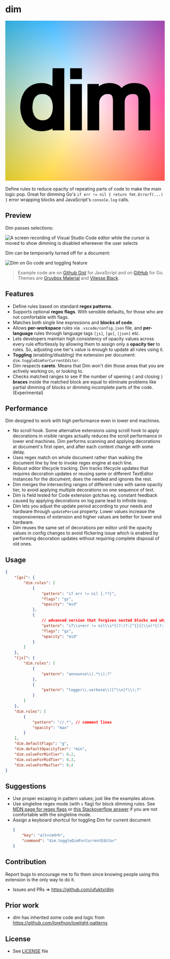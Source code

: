 # dim

![extension icon](media/icon.png)

Define rules to reduce opacity of repeating parts of code to make the main logic pop. Great for dimming Go's `if err != nil { return fmt.Errorf(...) }` error wrapping blocks and JavaScript's `console.log` calls.

## Preview

Dim passes selections:

![A screen recording of Visual Studio Code editor while the cursor is moved to show dimming is disabled whereever the user selects](/media/carets.sepsol.gif)

Dim can be temporarily turned off for a document:

![Dim on Go code and toggling feature](/media/toggling.gif)

> Example code are on [Github Gist](https://gist.github.com/sepsol/af5d1252d7d5f029904100d802a8eaaf) for JavaScript and on [GitHub](https://github.com/ufukty/gohandlers-petstore/blob/main/handlers/pets/create.go) for Go. Themes are [Gruvbox Material](https://marketplace.visualstudio.com/items?itemName=sainnhe.gruvbox-material) and [Vitesse Black](https://marketplace.visualstudio.com/items?itemName=antfu.theme-vitesse).

## Features

-   Define rules based on standard **regex patterns**.
-   Supports optional **regex flags**. With sensible defaults, for those who are not comfortable with flags.
-   Matches both single line expressions and **blocks of code**.
-   Allows **per-workspace** rules via `.vscode/config.json` file, and **per-language** rules through language tags `[js]`, `[go]`, `[json]` etc.
-   Lets developers maintain high consistency of opacity values across every rule effortlessly by allowing them to assign only a **opacity tier** to rules. So, adjusting one tier's value is enough to update all rules using it.
-   **Toggling** (enabling/disabling) the extension per document: `dim.toggleDimForCurrentEditor`.
-   Dim respects **carets**. Means that Dim won't dim those areas that you are actively working on, or looking to.
-   Checks matched ranges to see if the number of opening `{` and closing `}` **braces** inside the matched block are equal to eliminate problems like partial dimming of blocks or dimming incomplete parts of the code. (Experimental)

## Performance

Dim designed to work with high performance even in lower end machines.

-   No scroll hook. Some alternative extensions using scroll hook to apply decorations in visible ranges actually reduces the scroll performance in lower end machines. Dim performs scanning and applying decorations at document's first open, and after each content change with some delay.
-   Uses regex match on whole document rather than walking the document line by line to invoke regex engine at each line.
-   Robust editor lifecycle tracking. Dim tracks lifecycle updates that requires decoration updates or reusing same or different TextEditor instances for the document; does the needed and ignores the rest.
-   Dim merges the intersecting ranges of different rules with same opacity tier, to avoid applying multiple decorations on one sequence of text.
-   Dim is field tested for Code extension gotchas eg. constant feedback caused by applying decorations on log pane lead to infinite loop.
-   Dim lets you adjust the update period according to your needs and hardware through `updatePeriod` property. Lower values increase the responsiveness of extension and higher values are better for lower end hardware.
-   Dim reuses the same set of decorations per editor until the opacity values in config changes to avoid flickering issue which is enabled by performing decoration updates without requiring complete disposal of old ones.

## Usage

```json
{
    "[go]": {
        "dim.rules": [
            {
                "pattern": "if err != nil {.*?}",
                "flags": "gs",
                "opacity": "mid"
            },
            {
                // advanced version that forgives nested blocks and whitespaces
                "pattern": "if\\s+err != nil\\s*{(?:(?:[^{}]|\\n)*{(?:[^}]|\\n)*})?(?:[^}]|\\n)*}",
                "flags": "gs",
                "opacity": "mid"
            }
        ]
    },
    "[js]": {
        "dim.rules": [
            {
                "pattern": "announce\\(.*\\);?"
            },
            {
                "pattern": "logger\\.verbose\\([^\\n]*\\);?"
            }
        ]
    },
    "dim.rules": [
        {
            "pattern": "//.*", // comment lines
            "opacity": "max"
        }
    ],
    "dim.defaultFlags": "g",
    "dim.defaultOpacityTier": "min",
    "dim.valueForMinTier": 0.2,
    "dim.valueForMidTier": 0.3,
    "dim.valueForMaxTier": 0.4
}
```

## Suggestions

-   Use proper escaping in pattern values; just like the examples above.
-   Use singleline regex mode (with `s` flag) for block dimming rules. See [MDN page for regex flags](https://developer.mozilla.org/en-US/docs/Web/JavaScript/Guide/Regular_expressions#advanced_searching_with_flags) or [this Stackoverflow answer](https://stackoverflow.com/questions/918806/difference-between-regular-expression-modifiers-or-flags-m-and-s) if you are not comfortable with the singleline mode.
-   Assign a keyboard shortcut for toggling Dim for current document
    ```json
    {
        "key": "alt+cmd+h",
        "command": "dim.toggleDimForCurrentEditor"
    }
    ```

## Contribution

Report bugs to encourage me to fix them since knowing people using this extension is the only way to do it.

-   Issues and PRs => https://github.com/ufukty/dim

## Prior work

-   dim has inherited some code and logic from https://github.com/lorefnon/lowlight-patterns

## License

-   See [LICENSE](LICENSE) file
